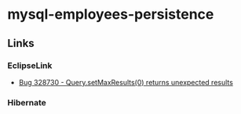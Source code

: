 # mysql-employees-persistence


## Links

### EclipseLink
* [Bug 328730 - Query.setMaxResults(0) returns unexpected results](https://bugs.eclipse.org/bugs/show_bug.cgi?id=328730)

### Hibernate